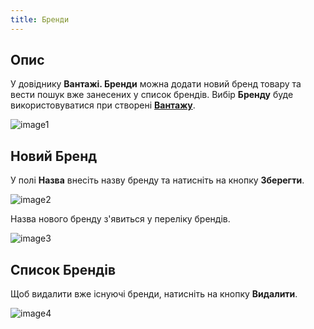 ```yaml
---
title: Бренди
---
```


## Опис

У довіднику **Вантажі. Бренди** можна додати новий бренд товару та вести пошук вже занесених у список брендів. Вибір **Бренду** буде використовуватися при створені [**Вантажу**](dictionary.md).

![image1](/img/uk/cargo/brands/image1.png)

## Новий Бренд

У полі **Назва** внесіть назву бренду та натисніть на кнопку **Зберегти**.

![image2](/img/uk/cargo/brands/image2.png)

Назва нового бренду з'явиться у переліку брендів.

![image3](/img/uk/cargo/brands/image3.png)

## Список Брендів

Щоб видалити вже існуючі бренди, натисніть на кнопку **Видалити**.

![image4](/img/uk/cargo/brands/image4.png)